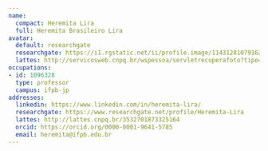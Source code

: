 ```yaml
---
name:
  compact: Heremita Lira
  full: Heremita Brasileiro Lira
avatar:
  default: researchgate
  researchgate: https://i1.rgstatic.net/ii/profile.image/11431281079162768-1660570445490_Q128/Heremita-Lira.jpg
  lattes: http://servicosweb.cnpq.br/wspessoa/servletrecuperafoto?tipo=1&id=K4700519D1
occupations:
- id: 1096328
  type: professor
  campus: ifpb-jp
addresses:
  linkedin: https://www.linkedin.com/in/heremita-lira/
  researchgate: https://www.researchgate.net/profile/Heremita-Lira
  lattes: http://lattes.cnpq.br/3532701873325164
  orcid: https://orcid.org/0000-0001-9641-5785
  email: heremita@ifpb.edu.br
---
```


